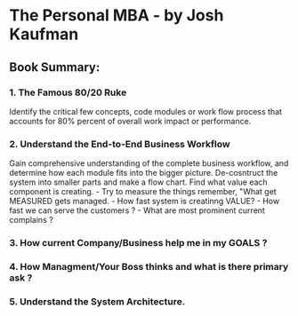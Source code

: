 # **The Personal MBA** - by Josh Kaufman

## Book Summary:

### 1. The Famous 80/20 Ruke
Identify the critical few concepts, code modules or work flow process that accounts for 80% percent of overall work impact or performance. 

### 2. Understand the End-to-End Business Workflow
Gain comprehensive understanding of the complete business workflow, and determine how each module fits into the bigger picture. De-cosntruct the system into smaller parts and make a flow chart. Find what value each component is creating. 
    - Try to measure the things remember, "What get MEASURED gets managed. 
    - How fast system is creatinng VALUE?
    - How fast we can serve the customers ?
    - What are most prominent current complains ?

### 3. How current Company/Business help me in my GOALS ?

### 4. How Managment/Your Boss thinks and what is there primary ask ?

### 5. Understand the System Architecture.